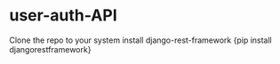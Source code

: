 # user-auth-API

Clone the repo to your system
install django-rest-framework {pip install djangorestframework}
